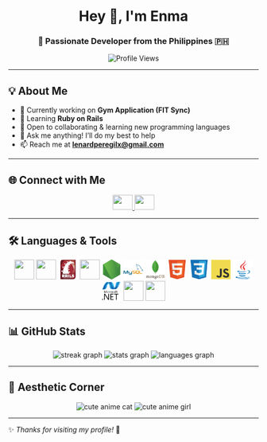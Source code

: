 <!-- Profile README -->

<h1 align="center">Hey 👋, I'm Enma</h1>
<h3 align="center">🚀 Passionate Developer from the Philippines 🇵🇭</h3>

<p align="center">
  <img src="https://komarev.com/ghpvc/?username=enmamaarin&label=Profile%20Views&color=0e75b6&style=flat" alt="Profile Views"/>
</p>

---

## 💡 About Me
- 🔭 Currently working on **Gym Application (FIT Sync)**
- 🌱 Learning **Ruby on Rails**
- 🤝 Open to collaborating & learning new programming languages
- 💬 Ask me anything! I’ll do my best to help
- 📫 Reach me at **lenardperegilx@gmail.com**

---

## 🌐 Connect with Me
<p align="center">
  <a href="https://fb.com/hatsunoryzen" target="_blank">
    <img src="https://raw.githubusercontent.com/rahuldkjain/github-profile-readme-generator/master/src/images/icons/Social/facebook.svg" height="30" width="40" />
  </a>
  <a href="https://instagram.com/merakinyaarin" target="_blank">
    <img src="https://raw.githubusercontent.com/rahuldkjain/github-profile-readme-generator/master/src/images/icons/Social/instagram.svg" height="30" width="40" />
  </a>
</p>

---

## 🛠️ Languages & Tools
<p align="center">
  <a href="https://flutter.dev"><img src="https://www.vectorlogo.zone/logos/flutterio/flutterio-icon.svg" width="40" height="40"/></a>
  <a href="https://dart.dev"><img src="https://www.vectorlogo.zone/logos/dartlang/dartlang-icon.svg" width="40" height="40"/></a>
  <a href="https://rubyonrails.org"><img src="https://raw.githubusercontent.com/devicons/devicon/master/icons/rails/rails-original-wordmark.svg" width="40" height="40"/></a>
  <a href="https://unity.com/"><img src="https://www.vectorlogo.zone/logos/unity3d/unity3d-icon.svg" width="40" height="40"/></a>
  <a href="https://nodejs.org"><img src="https://raw.githubusercontent.com/devicons/devicon/master/icons/nodejs/nodejs-original.svg" width="40" height="40"/></a>
  <a href="https://www.mysql.com/"><img src="https://raw.githubusercontent.com/devicons/devicon/master/icons/mysql/mysql-original-wordmark.svg" width="40" height="40"/></a>
  <a href="https://www.mongodb.com/"><img src="https://raw.githubusercontent.com/devicons/devicon/master/icons/mongodb/mongodb-original-wordmark.svg" width="40" height="40"/></a>
  <a href="https://www.w3.org/html/"><img src="https://raw.githubusercontent.com/devicons/devicon/master/icons/html5/html5-original.svg" width="40" height="40"/></a>
  <a href="https://www.w3schools.com/css/"><img src="https://raw.githubusercontent.com/devicons/devicon/master/icons/css3/css3-original.svg" width="40" height="40"/></a>
  <a href="https://developer.mozilla.org/en-US/docs/Web/JavaScript"><img src="https://raw.githubusercontent.com/devicons/devicon/master/icons/javascript/javascript-original.svg" width="40" height="40"/></a>
  <a href="https://www.java.com"><img src="https://raw.githubusercontent.com/devicons/devicon/master/icons/java/java-original.svg" width="40" height="40"/></a>
  <a href="https://dotnet.microsoft.com/"><img src="https://raw.githubusercontent.com/devicons/devicon/master/icons/dot-net/dot-net-original-wordmark.svg" width="40" height="40"/></a>
  <a href="https://firebase.google.com/"><img src="https://www.vectorlogo.zone/logos/firebase/firebase-icon.svg" width="40" height="40"/></a>
  <a href="https://postman.com"><img src="https://www.vectorlogo.zone/logos/getpostman/getpostman-icon.svg" width="40" height="40"/></a>
</p>

---

## 📊 GitHub Stats
<p align="center">
  <img src="https://streak-stats.demolab.com?user=enmamaarin&theme=tokyonight&hide_border=false" height="150" alt="streak graph"/>
  <img src="https://github-readme-stats.vercel.app/api?username=enmamaarin&show_icons=true&theme=tokyonight" height="150" alt="stats graph"/>
  <img src="https://github-readme-stats.vercel.app/api/top-langs?username=enmamaarin&layout=compact&langs_count=6&theme=tokyonight" height="150" alt="languages graph"/>
</p>

---

## 🌸 Aesthetic Corner
<p align="center">
  <img src="https://media.tenor.com/fFW3YvE8CxsAAAAi/chibi-cute.gif" height="150" alt="cute anime cat"/>
  <img src="https://media1.tenor.com/m/hBwkISiqNI0AAAAC/shura-hiwa-lamer.gif" height="150" alt="cute anime girl"/>
</p>

---

✨ *Thanks for visiting my profile!* 🚀
